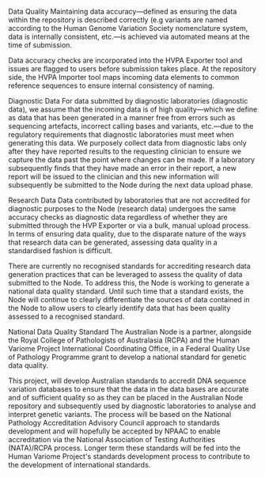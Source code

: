 Data Quality
Maintaining data accuracy—defined as ensuring the data within the repository is described correctly (e.g variants are named according to the Human Genome Variation Society nomenclature system, data is internally consistent, etc.—is achieved via automated means at the time of submission.

Data accuracy checks are incorporated into the HVPA Exporter tool and issues are flagged to users before submission takes place. At the repository side, the HVPA Importer tool maps incoming data elements to common reference sequences to ensure internal consistency of naming.

Diagnostic Data
For data submitted by diagnostic laboratories (diagnostic data), we assume that the incoming data is of high quality—which we define as data that has been generated in a manner free from errors such as sequencing artefacts, incorrect calling bases and variants, etc.—due to the regulatory requirements that diagnostic laboratories must meet when generating this data. We purposely collect data from diagnostic labs only after they have reported results to the requesting clinician to ensure we capture the data past the point where changes can be made. If a laboratory subsequently finds that they have made an error in their report, a new report will be issued to the clinician and this new information will subsequently be submitted to the Node during the next data upload phase.

Research Data
Data contributed by laboratories that are not accredited for diagnostic purposes to the Node (research data) undergoes the same accuracy checks as diagnostic data regardless of whether they are submitted through the HVP Exporter or via a bulk, manual upload process. In terms of ensuring data quality, due to the disparate nature of the ways that research data can be generated, assessing data quality in a standardised fashion is difficult.

There are currently no recognised standards for accrediting research data generation practices that can be leveraged to assess the quality of data submitted to the Node. To address this, the Node is working to generate a national data quality standard. Until such time that a standard exists, the Node will continue to clearly differentiate the sources of data contained in the Node to allow users to clearly identify data that has been quality assessed to a recognised standard.

National Data Quality Standard
The Australian Node is a partner, alongside the Royal College of Pathologists of Australasia (RCPA) and the Human Variome Project International Coordinating Office, in a Federal Quality Use of Pathology Programme grant to develop a national standard for genetic data quality.

This project, will develop Australian standards to accredit DNA sequence variation databases to ensure that the data in the data bases are accurate and of sufficient quality so as they can be placed in the Australian Node repository and subsequently used by diagnostic laboratories to analyse and interpret genetic variants. The process will be based on the National Pathology Accreditation Advisory Council approach to standards development and will hopefully be accepted by NPAAC to enable accreditation via the National Association of Testing Authorities (NATA)/RCPA process. Longer term these standards will be fed into the Human Variome Project's standards development process to contribute to the development of international standards.